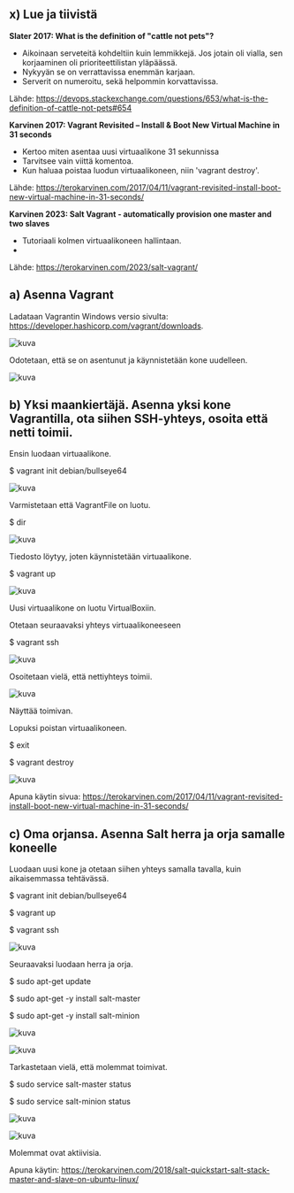 ## x) Lue ja tiivistä

**Slater 2017: What is the definition of "cattle not pets"?**

* Aikoinaan serveteitä kohdeltiin kuin lemmikkejä. Jos jotain oli vialla, sen korjaaminen oli prioriteettilistan yläpäässä.
* Nykyyän se on verrattavissa enemmän karjaan.
* Serverit on numeroitu, sekä helpommin korvattavissa.

Lähde: https://devops.stackexchange.com/questions/653/what-is-the-definition-of-cattle-not-pets#654

**Karvinen 2017: Vagrant Revisited – Install & Boot New Virtual Machine in 31 seconds**

* Kertoo miten asentaa uusi virtuaalikone 31 sekunnissa
* Tarvitsee vain viittä komentoa.
* Kun haluaa poistaa luodun virtuaalikoneen, niin 'vagrant destroy'.

Lähde: https://terokarvinen.com/2017/04/11/vagrant-revisited-install-boot-new-virtual-machine-in-31-seconds/

**Karvinen 2023: Salt Vagrant - automatically provision one master and two slaves**

* Tutoriaali kolmen virtuaalikoneen hallintaan.
* 

Lähde: https://terokarvinen.com/2023/salt-vagrant/

## a) Asenna Vagrant

Ladataan Vagrantin Windows versio sivulta: https://developer.hashicorp.com/vagrant/downloads.

![kuva](https://github.com/TuuHei/palvelinten-hallinta/assets/122973223/ca17a1c4-51ee-4026-9fea-db709c46b55e)

Odotetaan, että se on asentunut ja käynnistetään kone uudelleen.

![kuva](https://github.com/TuuHei/palvelinten-hallinta/assets/122973223/fc84354f-3272-4278-b614-ed2d2d297875)

## b) Yksi maankiertäjä. Asenna yksi kone Vagrantilla, ota siihen SSH-yhteys, osoita että netti toimii.

Ensin luodaan virtuaalikone. 

  $ vagrant init debian/bullseye64

![kuva](https://github.com/TuuHei/palvelinten-hallinta/assets/122973223/ee979c87-3411-425f-b7b3-6091bbe8702a)

Varmistetaan että VagrantFile on luotu.

  $ dir

![kuva](https://github.com/TuuHei/palvelinten-hallinta/assets/122973223/76b1348f-c437-4699-b805-6f9877f5f168)

Tiedosto löytyy, joten käynnistetään virtuaalikone.

  $ vagrant up

![kuva](https://github.com/TuuHei/palvelinten-hallinta/assets/122973223/eae506a6-fc13-45ea-b004-5e40c086ee70)

Uusi virtuaalikone on luotu VirtualBoxiin.

Otetaan seuraavaksi yhteys virtuaalikoneeseen 

  $ vagrant ssh

![kuva](https://github.com/TuuHei/palvelinten-hallinta/assets/122973223/f3fb2258-2ec5-4b55-8ea8-4bb25af8e69e)

Osoitetaan vielä, että nettiyhteys toimii. 

![kuva](https://github.com/TuuHei/palvelinten-hallinta/assets/122973223/340dd663-492b-4fbc-a2c9-9891dea9d80d)

Näyttää toimivan.

Lopuksi poistan virtuaalikoneen.

  $ exit
  
  $ vagrant destroy


![kuva](https://github.com/TuuHei/palvelinten-hallinta/assets/122973223/6df40a23-9f88-4b6b-9132-c51228e29d81)


Apuna käytin sivua: https://terokarvinen.com/2017/04/11/vagrant-revisited-install-boot-new-virtual-machine-in-31-seconds/

## c) Oma orjansa. Asenna Salt herra ja orja samalle koneelle

Luodaan uusi kone ja otetaan siihen yhteys samalla tavalla, kuin aikaisemmassa tehtävässä.

  $ vagrant init debian/bullseye64
  
  $ vagrant up
  
  $ vagrant ssh

![kuva](https://github.com/TuuHei/palvelinten-hallinta/assets/122973223/8687bf8a-0a83-419a-ae0b-d432485484cf)

Seuraavaksi luodaan herra ja orja.

  $ sudo apt-get update
  
  $ sudo apt-get -y install salt-master
  
  $ sudo apt-get -y install salt-minion

![kuva](https://github.com/TuuHei/palvelinten-hallinta/assets/122973223/76e9641f-f1d4-4013-a7c4-aba8e78fa59f)

![kuva](https://github.com/TuuHei/palvelinten-hallinta/assets/122973223/4a541cc6-6cf9-4bea-a125-16637bb407f5)

Tarkastetaan vielä, että molemmat toimivat.

  $ sudo service salt-master status
  
  $ sudo service salt-minion status

![kuva](https://github.com/TuuHei/palvelinten-hallinta/assets/122973223/ff3e1c54-b0c3-4698-bcac-c6b22bbc5439)

![kuva](https://github.com/TuuHei/palvelinten-hallinta/assets/122973223/0fb5a488-9a91-471d-99ff-dcd0d687b6a6)

Molemmat ovat aktiivisia.

Apuna käytin: https://terokarvinen.com/2018/salt-quickstart-salt-stack-master-and-slave-on-ubuntu-linux/


